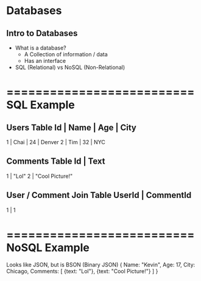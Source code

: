 # Databases

## Intro to Databases

* What is a database?
  * A Collection of information / data
  * Has an interface
* SQL (Relational) vs NoSQL (Non-Relational)

==========================
SQL Example
==========================

Users Table
Id | Name | Age | City
--------------------------
1  | Chai | 24  | Denver
2  | Tim  | 32  | NYC

Comments Table
Id | Text 
--------------------------
1  | "Lol"
2  | "Cool Picture!"

User / Comment Join Table
UserId | CommentId
--------------------------
1      | 1

==========================
NoSQL Example
==========================
Looks like JSON, but is BSON (Binary JSON)
{
  Name: "Kevin",
  Age: 17,
  City: Chicago,
  Comments: [
    {text: "Lol"},
    {text: "Cool Picture!"}
  ]
}
